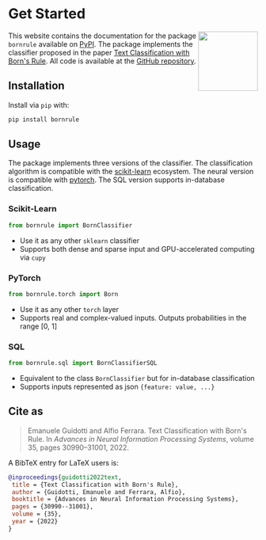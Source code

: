 # Get Started

<style>
  @media (max-width: 767px) {
    .hidden-mobile {
      display: none;
    }
  }
</style>

<img 
    class="hidden-mobile" 
    style="float:right; height:120px" 
    src="https://upload.wikimedia.org/wikipedia/en/thumb/0/08/Logo_for_Conference_on_Neural_Information_Processing_Systems.svg/1200px-Logo_for_Conference_on_Neural_Information_Processing_Systems.svg.png" 
/>

This website contains the documentation for the package `bornrule` available on [PyPI](https://pypi.org/project/bornrule/). The package implements the classifier proposed in the paper [Text Classification with Born's Rule](https://proceedings.neurips.cc/paper_files/paper/2022/file/c88d0c9bea6230b518ce71268c8e49e0-Paper-Conference.pdf). All code is available at the [GitHub repository](https://github.com/eguidotti/bornrule). 

## Installation

Install via `pip` with:

```bash
pip install bornrule
```

## Usage

The package implements three versions of the classifier. The classification algorithm is compatible with the [scikit-learn](https://scikit-learn.org/) ecosystem. The neural version is compatible with [pytorch](https://pytorch.org/). The SQL version supports in-database classification.

### Scikit-Learn

```py
from bornrule import BornClassifier
```

- Use it as any other `sklearn` classifier
- Supports both dense and sparse input and GPU-accelerated computing via `cupy`

### PyTorch

```py
from bornrule.torch import Born
```

- Use it as any other `torch` layer
- Supports real and complex-valued inputs. Outputs probabilities in the range [0, 1]

### SQL

```py
from bornrule.sql import BornClassifierSQL
```

- Equivalent to the class  `BornClassifier`  but for in-database classification
- Supports inputs represented as json `{feature: value, ...}`

## Cite as

>Emanuele Guidotti and Alfio Ferrara. Text Classification with Born's Rule. In *Advances in Neural Information Processing Systems*, volume 35, pages 30990–31001, 2022.

A BibTeX entry for LaTeX users is:

```bibtex
@inproceedings{guidotti2022text,
 title = {Text Classification with Born's Rule},
 author = {Guidotti, Emanuele and Ferrara, Alfio},
 booktitle = {Advances in Neural Information Processing Systems},
 pages = {30990--31001}, 
 volume = {35},
 year = {2022}
}
```

